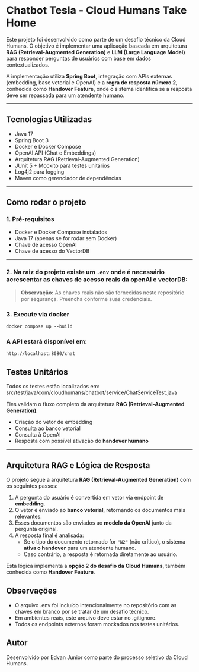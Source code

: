 # Chatbot Tesla - Cloud Humans Take Home

Este projeto foi desenvolvido como parte de um desafio técnico da Cloud Humans. O objetivo é implementar uma aplicação baseada em arquitetura **RAG (Retrieval-Augmented Generation)** e **LLM (Large Language Model)** para responder perguntas de usuários com base em dados contextualizados.

A implementação utiliza **Spring Boot**, integração com APIs externas (embedding, base vetorial e OpenAI) e a **regra de resposta número 2**, conhecida como **Handover Feature**, onde o sistema identifica se a resposta deve ser repassada para um atendente humano.

---

## Tecnologias Utilizadas

- Java 17
- Spring Boot 3
- Docker e Docker Compose
- OpenAI API (Chat e Embeddings)
- Arquitetura RAG (Retrieval-Augmented Generation)
- JUnit 5 + Mockito para testes unitários
- Log4j2 para logging
- Maven como gerenciador de dependências

---

## Como rodar o projeto

### 1. Pré-requisitos

- Docker e Docker Compose instalados
- Java 17 (apenas se for rodar sem Docker)
- Chave de acesso OpenAI
- Chave de acesso do VectorDB

---

### 2. Na raiz do projeto existe um `.env` onde é necessário acrescentar as chaves de acesso reais da openAI e vectorDB:

> **Observação:** As chaves reais não são fornecidas neste repositório por segurança. Preencha conforme suas credenciais.

### 3. Execute via docker
```
docker compose up --build
```

### A API estará disponível em:
```
http://localhost:8080/chat
```
## Testes Unitários

Todos os testes estão localizados em:
  src/test/java/com/cloudhumans/chatbot/service/ChatServiceTest.java

Eles validam o fluxo completo da arquitetura **RAG (Retrieval-Augmented Generation)**:

- Criação do vetor de embedding  
- Consulta ao banco vetorial  
- Consulta à OpenAI  
- Resposta com possível ativação do **handover humano**

---

## Arquitetura RAG e Lógica de Resposta

O projeto segue a arquitetura **RAG (Retrieval-Augmented Generation)** com os seguintes passos:

1. A pergunta do usuário é convertida em vetor via endpoint de **embedding**.
2. O vetor é enviado ao **banco vetorial**, retornando os documentos mais relevantes.
3. Esses documentos são enviados ao **modelo da OpenAI** junto da pergunta original.
4. A resposta final é analisada:
   - Se o tipo do documento retornado for `"N2"` (não crítico), o sistema **ativa o handover** para um atendente humano.
   - Caso contrário, a resposta é retornada diretamente ao usuário.

Esta lógica implementa a **opção 2 do desafio da Cloud Humans**, também conhecida como **Handover Feature**.

## Observações

- O arquivo .env foi incluído intencionalmente no repositório com as chaves em branco por se tratar de um desafio técnico.
- Em ambientes reais, este arquivo deve estar no .gitignore.
- Todos os endpoints externos foram mockados nos testes unitários.

## Autor
Desenvolvido por Edvan Junior como parte do processo seletivo da Cloud Humans.
